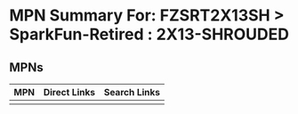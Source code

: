 



# MPN Summary For: FZSRT2X13SH > SparkFun-Retired : 2X13-SHROUDED

## MPNs
  

|MPN|Direct Links|Search Links|
| :--- | :--- | :--- |
||||
